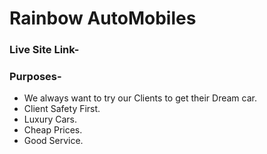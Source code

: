 # Rainbow AutoMobiles

### Live Site Link-


### Purposes-
* We always want to try our Clients to get their Dream car. 
* Client Safety First.
* Luxury Cars.
* Cheap Prices.
* Good Service.